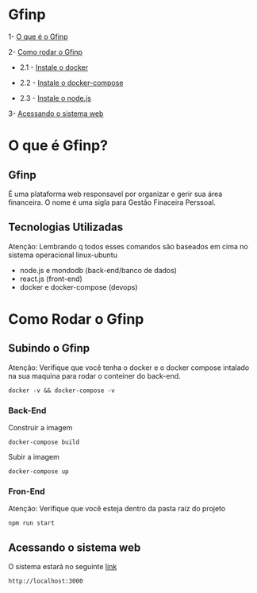# Gfinp

1- [O que é o Gfinp](#o-que-é-gfinp)

2- [Como rodar o Gfinp](#como-rodar-o-gfinp)

* 2.1 - [Instale o docker](https://docs.docker.com/engine/install/ubuntu/)

* 2.2 - [Instale o docker-compose](https://docs.docker.com/compose/install/)

* 2.3 - [Instale o node.js](https://tecadmin.net/install-latest-nodejs-npm-on-ubuntu/)



3- [Acessando o sistema web](#acessando-o-sistema-web)
# O que é Gfinp?
## Gfinp 
É uma plataforma web responsavel por organizar e gerir sua área financeira. O nome é uma sigla para Gestão Finaceira Perssoal.
## Tecnologias Utilizadas
Atenção: Lembrando q todos esses comandos são baseados em cima no sistema operacional linux-ubuntu

* node.js e mondodb   (back-end/banco de dados)
* react.js   (front-end)
* docker e docker-compose (devops)


# Como Rodar o Gfinp
## Subindo o Gfinp
Atenção: Verifique que você tenha o docker e o docker compose intalado na sua maquina para rodar o conteiner do back-end.


    docker -v && docker-compose -v



### Back-End 
Construir a imagem

    docker-compose build  

Subir a imagem


    docker-compose up

### Fron-End
Atenção: Verifique que você esteja dentro da pasta raiz do projeto 



    npm run start

## Acessando o sistema web
O sistema estará no seguinte [link](http://localhost:3000/)


    http://localhost:3000


